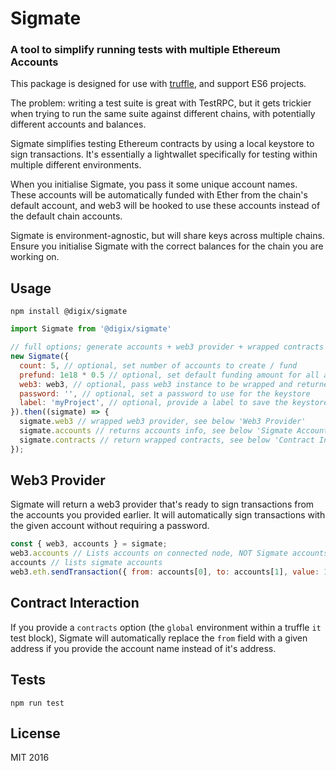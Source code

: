 # Sigmate

### A tool to simplify running tests with multiple Ethereum Accounts

This package is designed for use with [truffle](https://github.com/ConsenSys/truffle), and support ES6 projects.

The problem: writing a test suite is great with TestRPC, but it gets trickier when trying to run the same suite against different chains, with potentially different accounts and balances.

Sigmate simplifies testing Ethereum contracts by using a local keystore to sign transactions. It's essentially a lightwallet specifically for testing within multiple different environments.

When you initialise Sigmate, you pass it some unique account names. These accounts will be automatically funded with Ether from the chain's default account, and web3 will be hooked to use these accounts instead of the default chain accounts.

Sigmate is environment-agnostic, but will share keys across multiple chains. Ensure you initialise Sigmate with the correct balances for the chain you are working on.

## Usage

`npm install @digix/sigmate`

```javascript
import Sigmate from '@digix/sigmate'

// full options; generate accounts + web3 provider + wrapped contracts (in truffle environment)
new Sigmate({
  count: 5, // optional, set number of accounts to create / fund
  prefund: 1e18 * 0.5 // optional, set default funding amount for all accounts
  web3: web3, // optional, pass web3 instance to be wrapped and returned
  password: '', // optional, set a password to use for the keystore
  label: 'myProject', // optional, provide a label to save the keystore, will be re-used between instantiations
}).then((sigmate) => {  
  sigmate.web3 // wrapped web3 provider, see below 'Web3 Provider'
  sigmate.accounts // returns accounts info, see below 'Sigmate Accounts'
  sigmate.contracts // return wrapped contracts, see below 'Contract Interaction'
});
```

## Web3 Provider

Sigmate will return a web3 provider that's ready to sign transactions from the accounts you provided earlier. It will automatically sign transactions with the given account without requiring a password.

```javascript
const { web3, accounts } = sigmate;
web3.accounts // Lists accounts on connected node, NOT Sigmate accounts
accounts // lists sigmate accounts
web3.eth.sendTransaction({ from: accounts[0], to: accounts[1], value: 10000000 });
```

## Contract Interaction

If you provide a `contracts` option (the `global` environment within a truffle `it` test block), Sigmate will automatically replace the `from` field with a given address if you provide the account name instead of it's address.

## Tests

`npm run test`

## License

MIT 2016
